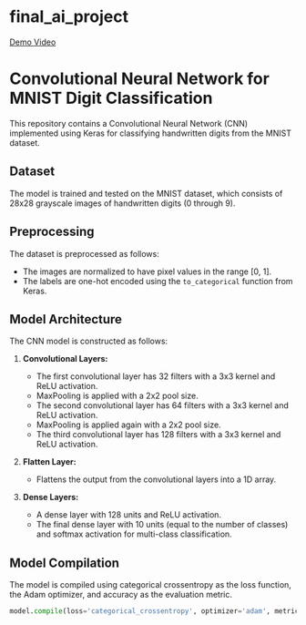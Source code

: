 # final_ai_project

[Demo Video](https://youtu.be/ao0hQpP-03A)

# Convolutional Neural Network for MNIST Digit Classification

This repository contains a Convolutional Neural Network (CNN) implemented using Keras for classifying handwritten digits from the MNIST dataset.

## Dataset

The model is trained and tested on the MNIST dataset, which consists of 28x28 grayscale images of handwritten digits (0 through 9).

## Preprocessing

The dataset is preprocessed as follows:
- The images are normalized to have pixel values in the range [0, 1].
- The labels are one-hot encoded using the `to_categorical` function from Keras.

## Model Architecture

The CNN model is constructed as follows:

1. **Convolutional Layers:**
   - The first convolutional layer has 32 filters with a 3x3 kernel and ReLU activation.
   - MaxPooling is applied with a 2x2 pool size.
   - The second convolutional layer has 64 filters with a 3x3 kernel and ReLU activation.
   - MaxPooling is applied again with a 2x2 pool size.
   - The third convolutional layer has 128 filters with a 3x3 kernel and ReLU activation.

2. **Flatten Layer:**
   - Flattens the output from the convolutional layers into a 1D array.

3. **Dense Layers:**
   - A dense layer with 128 units and ReLU activation.
   - The final dense layer with 10 units (equal to the number of classes) and softmax activation for multi-class classification.

## Model Compilation

The model is compiled using categorical crossentropy as the loss function, the Adam optimizer, and accuracy as the evaluation metric.

```python
model.compile(loss='categorical_crossentropy', optimizer='adam', metrics=['accuracy'])
